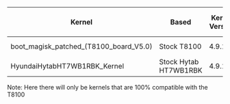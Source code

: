 | Kernel| Based | Kernel Version | Modded | Tested On T8100 |
| --- | --- | --- | --- | --- |
| boot_magisk_patched_(T8100_board_V5.0) | Stock T8100  | 4.9.170 | Patched Magisk | Yes |
| HyundaiHytabHT7WB1RBK_Kernel | Stock Hytab HT7WB1RBK | 4.9.170 | No | Yes |


Note: Here there will only be kernels that are 100% compatible with the T8100
